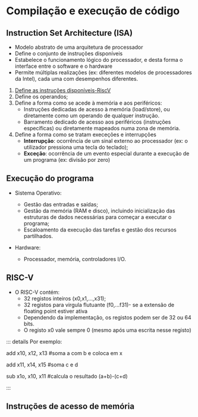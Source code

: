 # Compilação e execução de código

## Instruction Set Architecture (ISA)

- Modelo abstrato de uma arquitetura de processador
- Define o conjunto de instruções disponíveis
- Estabelece o funcionamento lógico do processador, e desta forma o interface entre o software e o hardware
- Permite múltiplas realizações (ex: diferentes modelos de processadores da Intel), cada uma com desempenhos diferentes.

1. [Define as instruções disponíveis-RiscV](https://drive.google.com/file/d/1a4tSO8MrOxcFGxrdwuO_4-0-kBs3Ol3Q/view?usp=sharing)
2. Define os operandos;
3. Define a forma como se acede à memória e aos periféricos:
   - Instruções dedicadas de acesso à memória (load/store), ou diretamente como um operando de qualquer instrução.
   - Barramento dedicado de acesso aos periféricos (instruções específicas) ou diretamente mapeados numa zona de memória.
4. Define a forma como se tratam execeções e interrupções
   - **Interrupção**: ocorrência de um sinal externo ao processador (ex: o utilizador pressiona uma tecla do teclado);
   - **Exceção**: ocorrência de um evento especial durante a execução de um programa (ex: divisão por zero)

## Execução do programa

- Sistema Operativo:

  - Gestão das entradas e saídas;
  - Gestão da memória (RAM e disco), incluindo inicialização das estruturas de dados necessárias para começar a executar o programa;
  - Escaloamento da execução das tarefas e gestão dos recursos partilhados.

- Hardware:
  - Processador, memória, controladores I/O.

## RISC-V

- O RISC-V contém:
  - 32 registos inteiros (x0,x1,...,x31);
  - 32 registos para virgula flutuante (f0,...f31)- se a extensão de floating point estiver ativa
  - Dependendo da implementação, os registos podem ser de 32 ou 64 bits.
  - O registo x0 vale sempre 0 (mesmo após uma escrita nesse registo)

::: details Por exemplo:

add x10, x12, x13 #soma a com b e coloca em x

add x11, x14, x15 #soma c e d

sub x1o, x10, x11 #calcula o resultado (a+b)-(c+d)

:::

## Instruções de acesso de memória

